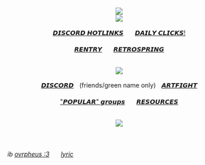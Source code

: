 <br>
<p align="center">
<img src="https://file.garden/ZiyMFQQoJTlsDCta/graphics/readme3/divider%201" /> <br>
<img src="https://file.garden/ZiyMFQQoJTlsDCta/graphics/readme3/READ" /> <br>
<div align="center">
 
 
[𝘿𝙄𝙎𝘾𝙊𝙍𝘿 𝙃𝙊𝙏𝙇𝙄𝙉𝙆𝙎](https://rentry.co/discordhotlinks)ㅤㅤ[𝘿𝘼𝙄𝙇𝙔 𝘾𝙇𝙄𝘾𝙆𝙎!](https://arab.org/click-to-help/)
<br><br>
[𝙍𝙀𝙉𝙏𝙍𝙔](https://rentry.co/-WRlOLETTE)ㅤㅤ[𝙍𝙀𝙏𝙍𝙊𝙎𝙋𝙍𝙄𝙉𝙂](https://retrospring.net/@WRlOTHESLEY)
<br><br>

<img src="https://file.garden/ZiyMFQQoJTlsDCta/graphics/readme3/FUCK%20YOU" /> <br>

[𝘿𝙄𝙎𝘾𝙊𝙍𝘿](https://discord.com/users/664277846390210591)ㅤ(friends/green name only)ㅤ[𝘼𝙍𝙏𝙁𝙄𝙂𝙃𝙏](https://artfight.net/~judiciaries)
<br><br>
["𝙋𝙊𝙋𝙐𝙇𝘼𝙍" 𝙜𝙧𝙤𝙪𝙥𝙨](https://rentry.co/)ㅤㅤ[𝙍𝙀𝙎𝙊𝙐𝙍𝘾𝙀𝙎](https://rentry.co/ulzzang)
<br><br>
</div>
<p align="center">
<img src="https://file.garden/ZiyMFQQoJTlsDCta/graphics/readme3/divider%202" /> <br>
</p>
<br>

###### ib [ovrpheus :3](https://github.com/Ovrpheus)ㅤㅤ[lyric](https://open.spotify.com/track/1hRXRsPiLGnSnUDNpNA8qZ?si=a0e976eba5f6460b)
